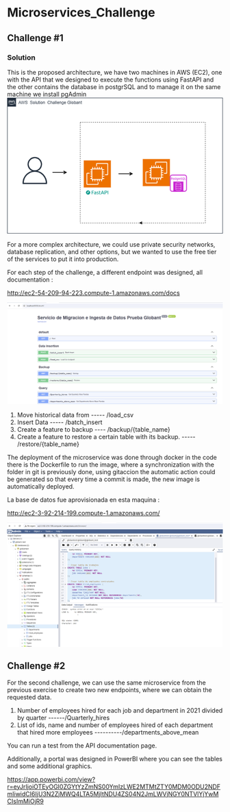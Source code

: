 # Microservices_Challenge

## Challenge #1
### Solution
This is the proposed architecture, we have two machines in AWS (EC2), one with the API that we designed to execute the functions using FastAPI and the other contains the database in postgrSQL and to manage it on the same machine we install pgAdmin
![arquitectura](https://github.com/wagamezj/microservices_challenge/blob/main/images/challenge.drawio.png)

For a more complex architecture, we could use private security networks, database replication, and other options, but we wanted to use the free tier of the services to put it into production.

For each step of the challenge, a different endpoint was designed, all documentation  : 

http://ec2-54-209-94-223.compute-1.amazonaws.com/docs

![documentation](https://github.com/wagamezj/microservices_challenge/blob/main/images/documentation.png)

1. Move historical data from ----- /load_csv
2. Insert Data ----- /batch_insert  
3. Create a feature to backup  ---- /backup/{table_name}
4. Create a feature to restore a certain table with its backup. ----- /restore/{table_name}

The deployment of the microservice was done through docker in the code there is the Dockerfile to run the image, where a synchronization with the folder in git is previously done, using gitaccion the automatic action could be generated so that every time a commit is made, the new image is automatically deployed.

La base de datos fue aprovisionada en esta maquina :

http://ec2-3-92-214-199.compute-1.amazonaws.com/

![database](https://github.com/wagamezj/microservices_challenge/blob/main/images/db_postgrSQL.png)

## Challenge #2

For the second challenge, we can use the same microservice from the previous exercise to create two new endpoints, where we can obtain the requested data.

1. Number of employees hired for each job and department in 2021 divided by quarter ------/Quarterly_hires
2. List of ids, name and number of employees hired of each department that hired more employees ----------/departments_above_mean

You can run a test from the API documentation page.

Additionally, a portal was designed in PowerBI where you can see the tables and some additional graphics.

https://app.powerbi.com/view?r=eyJrIjoiOTEyOGI0ZGYtYzZmNS00YmIzLWE2MTMtZTY0MDM0ODU2NDFmIiwidCI6IjU3N2ZjMWQ4LTA5MjItNDU4ZS04N2JmLWVjNGY0NTVlYjYwMCIsImMiOjR9







   
















